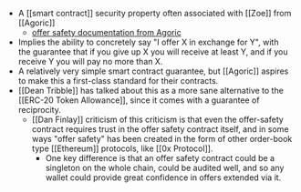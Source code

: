 - A [[smart contract]] security property often associated with [[Zoe]] from [[Agoric]]
    - [offer safety documentation from Agoric](https://docs.agoric.com/zoe/guide/)
- Implies the ability to concretely say "I offer X in exchange for Y", with the guarantee that if you give up X you will receive at least Y, and if you receive Y you will pay no more than X.
- A relatively very simple smart contract guarantee, but [[Agoric]] aspires to make this a first-class standard for their contracts.
- [[Dean Tribble]] has talked about this as a more sane alternative to the [[ERC-20 Token Allowance]], since it comes with a guarantee of reciprocity.
    - [[Dan Finlay]] criticism of this criticism is that even the offer-safety contract requires trust in the offer safety contract itself, and in some ways "offer safety" has been created in the form of other order-book type [[Ethereum]] protocols, like [[0x Protocol]].
        - One key difference is that an offer safety contract could be a singleton on the whole chain, could be audited well, and so any wallet could provide great confidence in offers extended via it.
